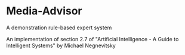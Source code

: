 # Media-Advisor
A demonstration rule-based expert system

An implementation of section 2.7 of "Artificial Intelligence - A Guide to Intelligent Systems" by Michael Negnevitsky
